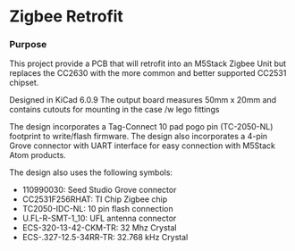 # Zigbee Retrofit

### Purpose
This project provide a PCB that will retrofit into an M5Stack Zigbee Unit but replaces the CC2630 with the more common and better supported CC2531 chipset.

Designed in KiCad 6.0.9
The output board measures 50mm x 20mm and contains cutouts for mounting in the case /w lego fittings

The design incorporates a Tag-Connect 10 pad pogo pin (TC-2050-NL) footprint to write/flash firmware.
The design also incorporates a 4-pin Grove connector with UART interface for easy connection with M5Stack Atom products.

The design also uses the following symbols:
- 110990030: Seed Studio Grove connector
- CC2531F256RHAT: TI Chip Zigbee chip
- TC2050-IDC-NL: 10 pin flash connection
- U.FL-R-SMT-1_10: UFL antenna connector
- ECS-320-13-42-CKM-TR: 32 Mhz Crystal
- ECS-.327-12.5-34RR-TR: 32.768 kHz Crystal

